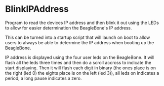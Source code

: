 # BlinkIPAddress
Program to read the devices IP address and then blink it out using the LEDs to allow for easier determination the BeagleBone's IP address.

This can be turned into a startup script that will launch on boot to allow users to always be able to determine the IP address when booting up the BeagleBone.


IP address is displayed using the four user leds on the BeagleBone. It will flash all the leds three times and then do a scroll accross to indicate the start displaying. Then it will flash each digit in binary (the ones place is on the right (led 0) the eights place is on the left (led 3)), all leds on indicates a period, a long pause indicates a zero.
